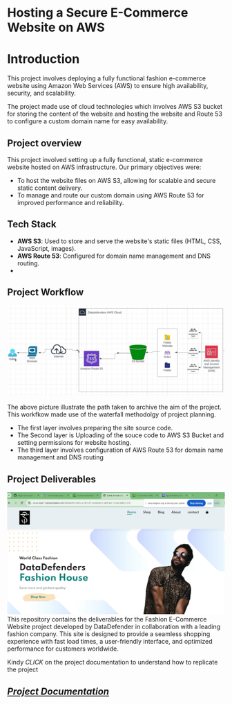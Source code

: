 # Hosting a Secure E-Commerce Website on AWS

# Introduction

This project involves deploying a fully functional fashion e-commerce website using Amazon Web Services (AWS) to ensure high availability, security, and scalability.

The project made use of cloud technologies which involves AWS S3 bucket for storing the content of the website and hosting the website and Route 53 to configure a custom domain name for easy availability.

## Project overview

This project involved setting up a fully functional, static e-commerce website hosted on AWS infrastructure. Our primary objectives were:
- To host the website files on AWS S3, allowing for scalable and secure static content delivery.
- To manage and route our custom domain using AWS Route 53 for improved performance and reliability.

## Tech Stack

- **AWS S3**: Used to store and serve the website's static files (HTML, CSS, JavaScript, images).
- **AWS Route 53**: Configured for domain name management and DNS routing.
- 
## Project Workflow

![Alt pic](Pic/photo_2024-11-09_11-05-07.jpg)

The above picture illustrate the path taken to archive the aim of the project. This workfkow made use of the waterfall methodolgy of project planning. 

- The first layer involves preparing the site source code. 
- The Second layer is Uploading of the souce code to AWS S3    Bucket and setting permissions for website hosting.
- The third layer involves configuration of AWS Route 53 for domain name management and DNS routing 

## Project Deliverables
![Alt pic](Pic/photo_2024-11-09_11-13-57.jpg)
This repository contains the deliverables for the Fashion E-Commerce Website project developed by DataDefender in collaboration with a leading fashion company. This site is designed to provide a seamless shopping experience with fast load times, a user-friendly interface, and optimized performance for customers worldwide.

Kindy *CLICK* on the project documentation to understand how to replicate the project

## *[Project Documentation](https://docs.google.com/document/d/17W4thh3MzxcX0M76rQ3c8h3sQezrr8xZTPF9ou1I3RA/edit?usp=sharing)*

